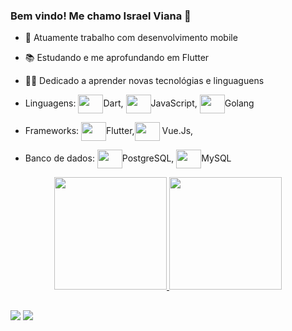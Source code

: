 ### Bem vindo! Me chamo Israel Viana 👋



- 🔭 Atuamente trabalho com desenvolvimento mobile
- 📚 Estudando e me aprofundando em Flutter
- 👨‍🎓 Dedicado a aprender novas tecnológias e linguaguens


- Linguagens: <img align="center"  height="30" width="40"   src="https://cdn.jsdelivr.net/gh/devicons/devicon/icons/dart/dart-original.svg"/>Dart, <img align="center"  height="30" width="40" src="https://cdn.jsdelivr.net/gh/devicons/devicon/icons/javascript/javascript-original.svg" />JavaScript, <img align="center"  height="30" width="40" src="https://cdn.jsdelivr.net/gh/devicons/devicon/icons/go/go-original-wordmark.svg">Golang
- Frameworks: <img align="center"  height="30" width="40" src="https://cdn.jsdelivr.net/gh/devicons/devicon/icons/flutter/flutter-original.svg">Flutter,<img align="center"  height="30" width="40"  src="https://cdn.jsdelivr.net/gh/devicons/devicon/icons/vuejs/vuejs-original.svg"> Vue.Js, 
- Banco de dados: <img align="center"  height="30" width="40" src="https://cdn.jsdelivr.net/gh/devicons/devicon/icons/postgresql/postgresql-original.svg">PostgreSQL, <img align="center"  height="30" width="40" src="https://cdn.jsdelivr.net/gh/devicons/devicon/icons/mysql/mysql-original.svg">MySQL


<div align="center">
  <a href="https://github.com/israelviana">
  <img height="180em" src="https://github-readme-stats.vercel.app/api?username=israelviana&show_icons=true&theme=tokyonight&include_all_commits=true&count_private=true"/>
  <img height="180em" src="https://github-readme-stats.vercel.app/api/top-langs/?username=israelviana&layout=compact&langs_count=7&theme=tokyonight"/>
</div>

##

<div> 
  <a href = "mailto:israelviana232@gmail.com"><img src="https://img.shields.io/badge/-Gmail-%23333?style=for-the-badge&logo=gmail&logoColor=white" target="_blank"></a>
  <a href="https://www.linkedin.com/in/israel-viana-361840228/" target="_blank"><img src="https://img.shields.io/badge/-LinkedIn-%230077B5?style=for-the-badge&logo=linkedin&logoColor=white" target="_blank"></a> 
 
</div>



